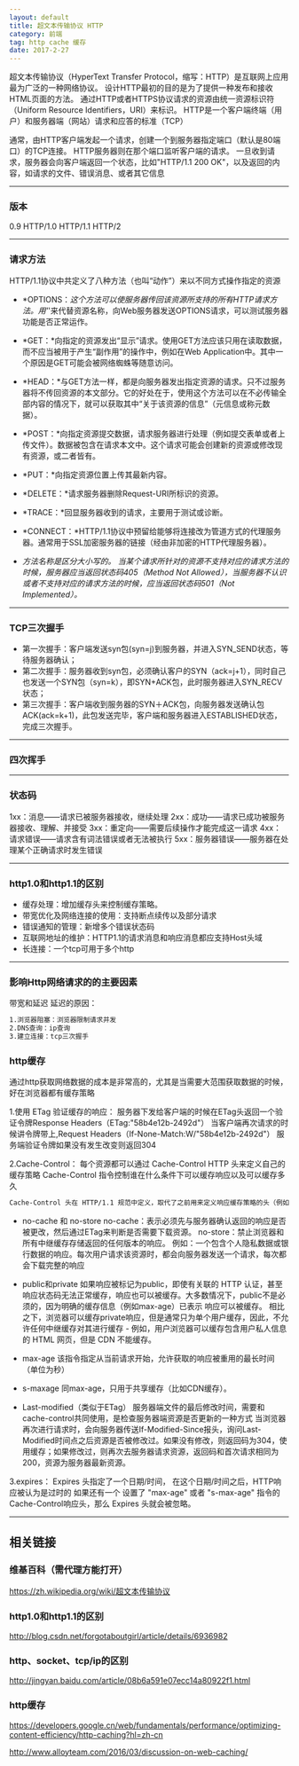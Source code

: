 ```yaml
---
layout: default
title: 超文本传输协议 HTTP
category: 前端
tag: http cache 缓存
date: 2017-2-27
---
```


超文本传输协议（HyperText Transfer Protocol，缩写：HTTP）是互联网上应用最为广泛的一种网络协议。
设计HTTP最初的目的是为了提供一种发布和接收HTML页面的方法。
通过HTTP或者HTTPS协议请求的资源由统一资源标识符（Uniform Resource Identifiers，URI）来标识。
HTTP是一个客户端终端（用户）和服务器端（网站）请求和应答的标准（TCP）

通常，由HTTP客户端发起一个请求，创建一个到服务器指定端口（默认是80端口）的TCP连接。
HTTP服务器则在那个端口监听客户端的请求。
一旦收到请求，服务器会向客户端返回一个状态，比如"HTTP/1.1 200 OK"，以及返回的内容，如请求的文件、错误消息、或者其它信息

---
### 版本
0.9
HTTP/1.0
HTTP/1.1
HTTP/2

---
### 请求方法
HTTP/1.1协议中共定义了八种方法（也叫“动作”）来以不同方式操作指定的资源

- *OPTIONS：*这个方法可以使服务器传回该资源所支持的所有HTTP请求方法。用'*'来代替资源名称，向Web服务器发送OPTIONS请求，可以测试服务器功能是否正常运作。

- *GET：*向指定的资源发出“显示”请求。使用GET方法应该只用在读取数据，而不应当被用于产生“副作用”的操作中，例如在Web Application中。其中一个原因是GET可能会被网络蜘蛛等随意访问。

- *HEAD：*与GET方法一样，都是向服务器发出指定资源的请求。只不过服务器将不传回资源的本文部分。它的好处在于，使用这个方法可以在不必传输全部内容的情况下，就可以获取其中“关于该资源的信息”（元信息或称元数据）。

- *POST：*向指定资源提交数据，请求服务器进行处理（例如提交表单或者上传文件）。数据被包含在请求本文中。这个请求可能会创建新的资源或修改现有资源，或二者皆有。

- *PUT：*向指定资源位置上传其最新内容。

- *DELETE：*请求服务器删除Request-URI所标识的资源。

- *TRACE：*回显服务器收到的请求，主要用于测试或诊断。

- *CONNECT：*HTTP/1.1协议中预留给能够将连接改为管道方式的代理服务器。通常用于SSL加密服务器的链接（经由非加密的HTTP代理服务器）。

- *方法名称是区分大小写的。
当某个请求所针对的资源不支持对应的请求方法的时候，服务器应当返回状态码405（Method Not Allowed），当服务器不认识或者不支持对应的请求方法的时候，应当返回状态码501（Not Implemented）。*

---

### TCP三次握手
- 第一次握手：客户端发送syn包(syn=j)到服务器，并进入SYN_SEND状态，等待服务器确认；
- 第二次握手：服务器收到syn包，必须确认客户的SYN（ack=j+1），同时自己也发送一个SYN包（syn=k），即SYN+ACK包，此时服务器进入SYN_RECV状态；
- 第三次握手：客户端收到服务器的SYN＋ACK包，向服务器发送确认包ACK(ack=k+1)，此包发送完毕，客户端和服务器进入ESTABLISHED状态，完成三次握手。

---

### 四次挥手



---

### 状态码

1xx：消息——请求已被服务器接收，继续处理
2xx：成功——请求已成功被服务器接收、理解、并接受
3xx：重定向——需要后续操作才能完成这一请求
4xx：请求错误——请求含有词法错误或者无法被执行
5xx：服务器错误——服务器在处理某个正确请求时发生错误

---

### http1.0和http1.1的区别

- 缓存处理：增加缓存头来控制缓存策略。
- 带宽优化及网络连接的使用：支持断点续传以及部分请求
- 错误通知的管理：新增多个错误状态码
- 互联网地址的维护：HTTP1.1的请求消息和响应消息都应支持Host头域
- 长连接：一个tcp可用于多个http

---

### 影响Http网络请求的的主要因素
带宽和延迟
延迟的原因：

``` html
1.浏览器阻塞：浏览器限制请求并发
2.DNS查询：ip查询
3.建立连接：tcp三次握手
```

### http缓存

通过http获取网络数据的成本是非常高的，尤其是当需要大范围获取数据的时候，好在浏览器都有缓存策略

1.使用 ETag 验证缓存的响应：
服务器下发给客户端的时候在ETag头返回一个验证令牌Response Headers（ETag:"58b4e12b-2492d"）
当客户端再次请求的时候讲令牌带上,Request Headers（If-None-Match:W/"58b4e12b-2492d"）
服务端验证令牌如果没有发生改变则返回304


2.Cache-Control：
每个资源都可以通过 Cache-Control HTTP 头来定义自己的缓存策略
Cache-Control 指令控制谁在什么条件下可以缓存响应以及可以缓存多久

``` html
Cache-Control 头在 HTTP/1.1 规范中定义，取代了之前用来定义响应缓存策略的头（例如 Expires）。当前的所有浏览器都支持 Cache-Control，因此，使用它就够了
```
- no-cache 和 no-store
no-cache：表示必须先与服务器确认返回的响应是否被更改，然后通过ETag来判断是否需要下载资源。
no-store：禁止浏览器和所有中继缓存存储返回的任何版本的响应。
例如：一个包含个人隐私数据或银行数据的响应。每次用户请求该资源时，都会向服务器发送一个请求，每次都会下载完整的响应

- public和private
如果响应被标记为public，即使有关联的 HTTP 认证，甚至响应状态码无法正常缓存，响应也可以被缓存。大多数情况下，public不是必须的，因为明确的缓存信息（例如max-age）已表示 响应可以被缓存。
相比之下，浏览器可以缓存private响应，但是通常只为单个用户缓存，因此，不允许任何中继缓存对其进行缓存 - 例如，用户浏览器可以缓存包含用户私人信息的 HTML 网页，但是 CDN 不能缓存。

- max-age
该指令指定从当前请求开始，允许获取的响应被重用的最长时间（单位为秒）

- s-maxage
同max-age，只用于共享缓存（比如CDN缓存）。

- Last-modified（类似于ETag）
服务器端文件的最后修改时间，需要和cache-control共同使用，是检查服务器端资源是否更新的一种方式
当浏览器再次进行请求时，会向服务器传送If-Modified-Since报头，询问Last-Modified时间点之后资源是否被修改过。如果没有修改，则返回码为304，使用缓存；如果修改过，则再次去服务器请求资源，返回码和首次请求相同为200，资源为服务器最新资源。


3.expires：
Expires 头指定了一个日期/时间， 在这个日期/时间之后，HTTP响应被认为是过时的
如果还有一个 设置了 "max-age" 或者 "s-max-age" 指令的Cache-Control响应头，那么  Expires 头就会被忽略。


---

## 相关链接

### 维基百科（需代理方能打开）
https://zh.wikipedia.org/wiki/超文本传输协议

### http1.0和http1.1的区别

http://blog.csdn.net/forgotaboutgirl/article/details/6936982

### http、socket、tcp/ip的区别

http://jingyan.baidu.com/article/08b6a591e07ecc14a80922f1.html

### http缓存

https://developers.google.cn/web/fundamentals/performance/optimizing-content-efficiency/http-caching?hl=zh-cn

http://www.alloyteam.com/2016/03/discussion-on-web-caching/